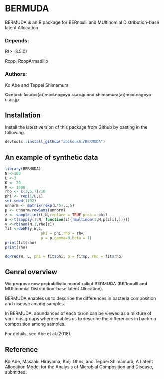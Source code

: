 # BERMUDA
BERMUDA is an R package for BERnoulli and MUltinomial Distribution-base latent Allocation

### Depends:

R(>=3.5.0)

Rcpp, RcppArmadillo

### Authors:

Ko Abe and Teppei Shimamura

Contact: ko.abe[at]med.nagoya-u.ac.jp and shimamura[at]med.nagoya-u.ac.jp

## Installation

Install the latest version of this package from Github by pasting in the following.

~~~R
devtools::install_github("abikoushi/BERMUDA")
~~~

## An example of synthetic data

~~~R
library(BERMUDA)
N <-100
L <-3
K <- 20
M <- 1000
rho <- c(3,5,7)/10
phi <- rep(1/L,L)
set.seed(1192)
unnorm <- matrix(rexp(L*5),L,5)
p <- unnorm/rowSums(unnorm)
z <- sample.int(L,N,replace = TRUE,prob = phi)
W <-t(sapply(1:N, function(i){rmultinom(1,M,p[z[i],])}))
y <-rbinom(N,1,rho[z])
fit <-doEM(y,W,L,
                phi = phi,rho = rho,
                p = p,gamma=0,beta = 1)
print(fit$rho)
print(rho)

doPred(W, L, phi = fit$phi, p = fit$p, rho = fit$rho)
~~~

## Genral overview
We propose new probabilistic model called BERMUDA (BERnoulli and MUltinomial Distribution-base latent Allocation).

BERMUDA enables us to describe the differences in bacteria composition and disease among samples.

In BERMUDA, abundances of each taxon can be viewed as a mixture of vari- ous groups where enables us to describe the differences in bacteria composition among samples.

For details, see Abe et al.(2018).

## Reference
Ko Abe, Masaaki Hirayama, Kinji Ohno, and Teppei Shimamura, A Latent Allocation Model for the Analysis of Microbial
Composition and Disease, submitted.
